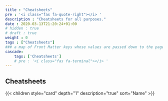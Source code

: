 ```yaml
---
title : "Cheatsheets"
pre : '<i class="fas fa-quote-right"></i> '
description : "Cheatsheets for all purposes."
date : 2020-03-13T21:20:24+01:00
# hidden : true
# draft : true
weight : 0
tags : ["Cheatsheets"]
### a map of Front Matter keys whose values are passed down to the page's descendants unless overwritten by self or a closer ancestor's cascade. 
cascade:
    tags: ['Cheatsheets']
    # pre : '<i class="fas fa-terminal"></i> '
---
```


## Cheatsheets

{{< children style="card" depth="1" description="true" sort="Name"  >}}
